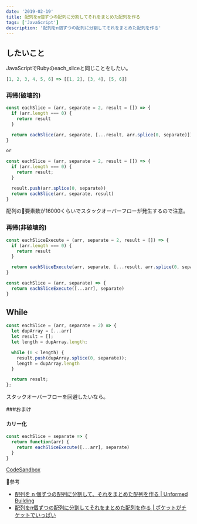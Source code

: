 ```yaml
---
date: '2019-02-19'
title: 配列をn個ずつの配列に分割してそれをまとめた配列を作る
tags: ['JavaScript']
description: '配列をn個ずつの配列に分割してそれをまとめた配列を作る'
---
```


## したいこと
JavaScriptでRubyのeach_sliceと同じことをしたい。
```javascript
[1, 2, 3, 4, 5, 6] => [[1, 2], [3, 4], [5, 6]]
```

### 再帰(破壊的)

```javascript
const eachSlice = (arr, separate = 2, result = []) => {
  if (arr.length === 0) {
    return result
  }

  return eachSlice(arr, separate, [...result, arr.splice(0, separate)])
}

or

const eachSlice = (arr, separate = 2, result = []) => {
  if (arr.length === 0) {
    return result;
  }

  result.push(arr.splice(0, separate))
  return eachSlice(arr, separate, result)
}
```

配列の要素数が16000くらいでスタックオーバーフローが発生するので注意。

### 再帰(非破壊的)

```javascript
const eachSliceExecute = (arr, separate = 2, result = []) => {
  if (arr.length === 0) {
    return result
  }

  return eachSliceExecute(arr, separate, [...result, arr.splice(0, separate)])
}

const eachSlice = (arr, separate) => {
  return eachSliceExecute([...arr], separate)
}
```


## While
```javascript
const eachSlice = (arr, separate = 2) => {
  let dupArray = [...arr]
  let result = [];
  let length = dupArray.length;

  while (0 < length) {
    result.push(dupArray.splice(0, separate));
    length = dupArray.length
  }

  return result;
};
```

スタックオーバーフローを回避したいなら。

###おまけ
#### カリー化

```javascript
const eachSlice = separate => {
  return function(arr) {
    return eachSliceExecute([...arr], separate)
  }
}
```

[CodeSandbox](https://codesandbox.io/s/73pxxmyvq0?expanddevtools=1&view=editor)

参考
* [配列を n 個ずつの配列に分割して、それをまとめた配列を作る | Unformed Building](http://unformedbuilding.com/articles/javascript-array-practice-1/)
* [配列をn個ずつの配列に分割してそれをまとめた配列を作る | ポケットがチケットでいっぱい](http://fukuchiharuki.me/wiki/index.php?JavaScript/%E9%85%8D%E5%88%97%E3%82%92n%E5%80%8B%E3%81%9A%E3%81%A4%E3%81%AE%E9%85%8D%E5%88%97%E3%81%AB%E5%88%86%E5%89%B2%E3%81%97%E3%81%A6%E3%81%9D%E3%82%8C%E3%82%92%E3%81%BE%E3%81%A8%E3%82%81%E3%81%9F%E9%85%8D%E5%88%97%E3%82%92%E4%BD%9C%E3%82%8B)